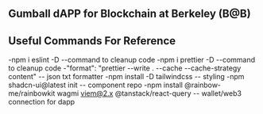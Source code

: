 ## Gumball dAPP for Blockchain at Berkeley (B@B)


## Useful Commands For Reference
-npm i eslint -D --command to cleanup code
-npm i prettier -D --command to cleanup code
-"format": "prettier --write . --cache --cache-strategy content" -- json txt formatter
-npm install -D tailwindcss -- styling
-npm shadcn-ui@latest init -- component repo
-npm install @rainbow-me/rainbowkit wagmi viem@2.x @tanstack/react-query -- wallet/web3 connection for dapp
